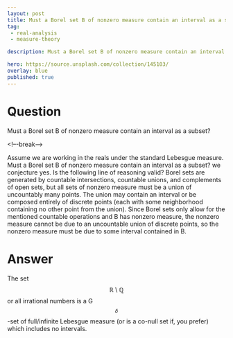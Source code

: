 ```yaml
---
layout: post
title: Must a Borel set B of nonzero measure contain an interval as a subset
tag:
 - real-analysis
 - measure-theory

description: Must a Borel set B of nonzero measure contain an interval as a subset

hero: https://source.unsplash.com/collection/145103/
overlay: blue 
published: true
---
```


# Question 

Must a Borel set B of nonzero measure contain an interval as a subset?

<!–-break-–>


Assume we are working in the reals under the standard Lebesgue measure.
Must a Borel set B of nonzero measure contain an interval as a subset?
we conjecture yes.
Is the following line of reasoning valid?
Borel sets are generated by countable intersections, countable unions, and complements of open sets, but all sets of nonzero measure must be a union of uncountably many points. The union may contain an interval or be composed entirely of discrete points (each with some neighborhood containing no other point from the union). Since Borel sets only allow for the mentioned countable operations and B has nonzero measure, the nonzero measure cannot be due to an uncountable union of discrete points, so the nonzero measure must be due to some interval contained in B.

# Answer 


The set $$\mathbb{R} \setminus \mathbb{Q}$$ or all irrational numbers is a G$$_\delta$$-set of full/infinite Lebesgue measure (or is a co-null set if, you prefer) which includes no intervals.

